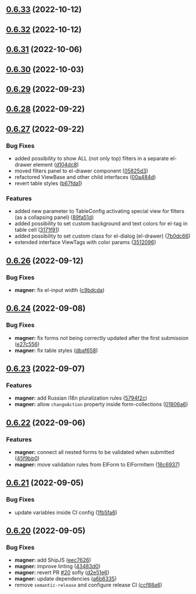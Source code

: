 ## [0.6.33](https://github.com/code-pilots/magner/compare/v0.6.31...v0.6.33) (2022-10-12)



## [0.6.32](https://github.com/code-pilots/magner/compare/v0.6.31...v0.6.32) (2022-10-12)



## [0.6.31](https://github.com/code-pilots/magner/compare/v0.6.30...v0.6.31) (2022-10-06)



## [0.6.30](https://github.com/code-pilots/magner/compare/v0.6.29...v0.6.30) (2022-10-03)



## [0.6.29](https://github.com/code-pilots/magner/compare/v0.6.28...v0.6.29) (2022-09-23)



## [0.6.28](https://github.com/code-pilots/magner/compare/v0.6.27...v0.6.28) (2022-09-22)



## [0.6.27](https://github.com/code-pilots/magner/compare/v0.6.26...v0.6.27) (2022-09-22)


### Bug Fixes

* added possibility to show ALL (not only top) filters in a separate el-drawer element ([d104dc8](https://github.com/code-pilots/magner/commit/d104dc833ba3111dfbb8b2fdf4591184b4515588))
* moved filters panel to el-drawer component ([05825d3](https://github.com/code-pilots/magner/commit/05825d3b045ba5ffaece6be5bb2b9c62319ac0bb))
* refactored ViewBase and other child interfaces ([00a484d](https://github.com/code-pilots/magner/commit/00a484dc00040b7da4f52731c822bcfd2239a63d))
* revert table styles ([b67fda1](https://github.com/code-pilots/magner/commit/b67fda17c15c970791a3784696142d415e19b6ee))


### Features

* added new parameter to TableConfig activating special view for filters (as a collapsing panel) ([89fa51d](https://github.com/code-pilots/magner/commit/89fa51d1c05cea3a6d518ab7c3d51e8a40589466))
* added possibility to set custom background and text colors for el-tag in table cell ([3171f91](https://github.com/code-pilots/magner/commit/3171f91d8202b5c7af33e8b8b356f38580f424a7))
* added possibility to set custom class for el-dialog (el-drawer) ([7b0dc66](https://github.com/code-pilots/magner/commit/7b0dc6638c0d69fca690381909bb77b743181b7f))
* extended interface ViewTags with color params ([3512096](https://github.com/code-pilots/magner/commit/3512096e213ed3e5b42c2701bd18b902ce1d2e02))



## [0.6.26](https://github.com/code-pilots/magner/compare/v0.6.25...v0.6.26) (2022-09-12)


### Bug Fixes

* **magner:** fix el-input width ([c9bdcda](https://github.com/code-pilots/magner/commit/c9bdcda5481651c19e1543e0a575d439262ae934))



## [0.6.24](https://github.com/code-pilots/magner/compare/v0.6.23...v0.6.24) (2022-09-08)


### Bug Fixes

* **magner:** fix forms not being correctly updated after the first submission ([e27c556](https://github.com/code-pilots/magner/commit/e27c55604ff683d38d7ae24800e9cbd7df50863e))
* **magner:** fix table styles ([dbaf658](https://github.com/code-pilots/magner/commit/dbaf658eb08549c6504005356cd2350a40367bcb))



## [0.6.23](https://github.com/code-pilots/magner/compare/v0.6.22...v0.6.23) (2022-09-07)


### Features

* **magner:** add Russian i18n pluralization rules ([5794f2c](https://github.com/code-pilots/magner/commit/5794f2cc3603efcb0d255d92e8f654c6410607f4))
* **magner:** allow `changeAction` property inside form-collections ([01806a6](https://github.com/code-pilots/magner/commit/01806a6c1350fb33ab0c2752c5a07b6cd30a46b6))



## [0.6.22](https://github.com/code-pilots/magner/compare/v0.6.21...v0.6.22) (2022-09-06)


### Features

* **magner:** connect all nested forms to be validated when submitted ([45f9bb0](https://github.com/code-pilots/magner/commit/45f9bb01d6f09a3d36256f53313452422b8e4422))
* **magner:** move validation rules from ElForm to ElFormItem ([16c6937](https://github.com/code-pilots/magner/commit/16c693731eafd6b448e7e4a6849043a3223d9350))



## [0.6.21](https://github.com/code-pilots/magner/compare/v0.6.20...v0.6.21) (2022-09-05)


### Bug Fixes

* update variables inside CI config ([1fb5fa6](https://github.com/code-pilots/magner/commit/1fb5fa6e7b525379d9598f59acd0180941111e7c))



## [0.6.20](https://github.com/code-pilots/magner/compare/0.4.1...0.6.20) (2022-09-05)


### Bug Fixes

* **magner:** add ShipJS ([eec7626](https://github.com/code-pilots/magner/commit/eec7626dbbec6094b719421b50361dab60cb03cb))
* **magner:** improve linting ([43483d0](https://github.com/code-pilots/magner/commit/43483d08660c3421195af50dc6d5eff863bff75a))
* **magner:** revert PR [#20](https://github.com/code-pilots/magner/issues/20) sofly ([d2e51e6](https://github.com/code-pilots/magner/commit/d2e51e641a0b6cb38a8b208f794c2d5aa16a1ae9))
* **magner:** update dependencies ([a6b6335](https://github.com/code-pilots/magner/commit/a6b63352a9730de23c5a9120bb6079e593d7eaed))
* remove `semantic-release` and configure release CI ([ccf88a6](https://github.com/code-pilots/magner/commit/ccf88a6381b5614601bfdc8c942682cbc8ec7d0a))



